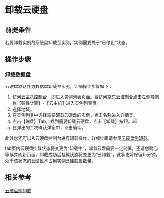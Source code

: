 # 卸载云硬盘
## 前提条件
若要卸载实例的系统盘卸载至实例，实例需要处于“已停止”状态。

## 操作步骤
### 卸载数据盘

云硬盘默认作为数据盘卸载至实例，详细操作步骤如下：

1. 访问[云主机控制台](https://cns-console.jdcloud.com/host/compute/list)，即进入实例列表页面。或访问[京东云控制台](https://console.jdcloud.com)点击左侧导航栏【弹性计算】-【云主机】进入实例列表页。
2. 选择地域。
3. 在实例列表中选择需要卸载云硬盘的实例，点击名称进入详情页。
4. 点击【磁盘】Tab，找到需要卸载云硬盘，点击【卸载】按钮。![](../../../../../image/vm/detachclouddisk.png)
5. 在弹出的二次确认弹窗中，点击确认。

此外您还可以从云硬盘控制台进行卸载操作，详细步骤请参见[云硬盘侧卸载](http://docs.jdcloud.com/cn/cloud-disk-service/detach-cloud-disk)。

tab页内云硬盘挂载状态将变更为“卸载中”，卸载云盘需要一定时间，还请您耐心等候并刷新页面，卸载成功后挂载状态将变更为“已卸载”，此状态将保留15分钟，处于该状态的云硬盘不占用实例已挂载盘数量。

## 相关参考

[云硬盘侧卸载](http://docs.jdcloud.com/cn/cloud-disk-service/detach-cloud-disk)